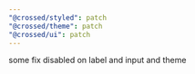 ```yaml
---
"@crossed/styled": patch
"@crossed/theme": patch
"@crossed/ui": patch
---
```


some fix disabled on label and input and theme
